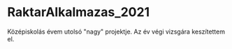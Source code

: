 # RaktarAlkalmazas_2021

Középiskolás évem utolsó "nagy" projektje. Az év végi vizsgára keszítettem el.
